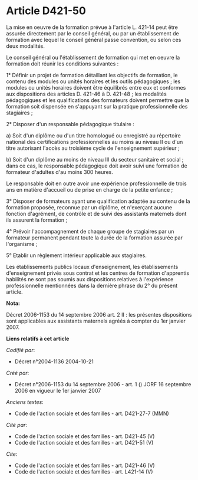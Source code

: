 # Article D421-50

La mise en oeuvre de la formation prévue à l'article L. 421-14 peut être assurée directement par le conseil général, ou par
un établissement de formation avec lequel le conseil général passe convention, ou selon ces deux modalités. 

Le conseil général ou l'établissement de formation qui met en oeuvre la formation doit réunir les conditions suivantes : 

1° Définir un projet de formation détaillant les objectifs de formation, le contenu des modules ou unités horaires et les
outils pédagogiques ; les modules ou unités horaires doivent être équilibrés entre eux et conformes aux dispositions des
articles D. 421-46 à D. 421-48 ; les modalités pédagogiques et les qualifications des formateurs doivent permettre que la
formation soit dispensée en s'appuyant sur la pratique professionnelle des stagiaires ; 

2° Disposer d'un responsable pédagogique titulaire : 

a) Soit d'un diplôme ou d'un titre homologué ou enregistré au répertoire national des certifications professionnelles au
moins au niveau II ou d'un titre autorisant l'accès au troisième cycle de l'enseignement supérieur ; 

b) Soit d'un diplôme au moins de niveau III du secteur sanitaire et social ; dans ce cas, le responsable pédagogique doit
avoir suivi une formation de formateur d'adultes d'au moins 300 heures. 

Le responsable doit en outre avoir une expérience professionnelle de trois ans en matière d'accueil ou de prise en charge de
la petite enfance ; 

3° Disposer de formateurs ayant une qualification adaptée au contenu de la formation proposée, reconnue par un diplôme, et
n'exerçant aucune fonction d'agrément, de contrôle et de suivi des assistants maternels dont ils assurent la formation ; 

4° Prévoir l'accompagnement de chaque groupe de stagiaires par un formateur permanent pendant toute la durée de la formation
assurée par l'organisme ; 

5° Etablir un règlement intérieur applicable aux stagiaires. 

Les établissements publics locaux d'enseignement, les établissements d'enseignement privés sous contrat et les centres de
formation d'apprentis habilités ne sont pas soumis aux dispositions relatives à l'expérience professionnelle mentionnées dans
la dernière phrase du 2° du présent article.

**Nota:**

Décret 2006-1153 du 14 septembre 2006 art. 2 II : les présentes dispositions sont applicables aux assistants maternels agréés
à compter du 1er janvier 2007.

**Liens relatifs à cet article**

_Codifié par_:

  - Décret n°2004-1136 2004-10-21

_Créé par_:

  - Décret n°2006-1153 du 14 septembre 2006 - art. 1 () JORF 16 septembre 2006 en vigueur le 1er janvier 2007

_Anciens textes_:

  - Code de l'action sociale et des familles - art. D421-27-7 (MMN)

_Cité par_:

  - Code de l'action sociale et des familles - art. D421-45 (V)
  - Code de l'action sociale et des familles - art. D421-51 (V)

_Cite_:

  - Code de l'action sociale et des familles - art. D421-46 (V)
  - Code de l'action sociale et des familles - art. L421-14 (V)
